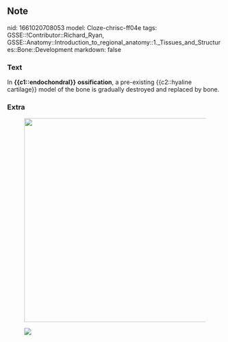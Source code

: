 ## Note
nid: 1661020708053
model: Cloze-chrisc-ff04e
tags: GSSE::!Contributor::Richard_Ryan, GSSE::Anatomy::Introduction_to_regional_anatomy::1._Tissues_and_Structures::Bone::Development
markdown: false

### Text
<div class="toggle">
  In <strong>{{c1::endochondral}}</strong>
  <strong>ossification</strong>, a pre-existing {{c2::hyaline
  cartilage}} model of the bone is gradually destroyed and replaced
  by bone.
</div>

### Extra
<figure id="c1117f7e-730b-4c68-8c04-67e2d65212fc" class="image">
  <a href= 
  "Development%20c1117f7e730b4c688c0467e2d65212fc/Untitled.png"><img style="width:477px"
  src="a042e12632125ea17aa25f744ca661c1b7cbee28.png"></a>
</figure>
<figure id="c1117f7e-730b-4c68-8c04-67e2d65212fc" class="image">
  <img src="O.ehjZBESK3BK6F0sS2Zuw_b.png">
</figure>
